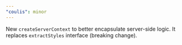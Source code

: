 ```yaml
---
"coulis": minor
---
```


New `createServerContext` to better encapsulate server-side logic. It replaces `extractStyles` interface (breaking change).
